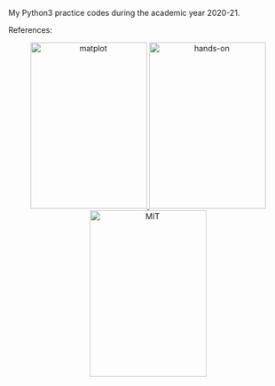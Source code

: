 My Python3 practice codes during the academic year 2020-21. 

References:

<p>
<center>
    <a href="https://problemsolvingwithpython.com/">
     <img alt="matplot" src="https://gkorpal.github.io/images/ppysd.jpg"
       width="210" height="300" class="center">
  </a>
  <a href="http://anh.cs.luc.edu/python/hands-on/3.1/">
     <img alt="hands-on" src="https://gkorpal.github.io/images/hotp.png"
       width="210" height="300" class="center">
  </a>
  <a href="https://runestone.academy/runestone/books/published/pythonds/index.html">
     <img alt="MIT" src="https://gkorpal.github.io/images/ppty.jpg"
       width="210" height="300" class="center">
  </a>
   </center>
 </p>
